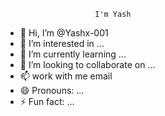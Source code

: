 
                        I'm Yash

- 👋 Hi, I’m @Yashx-001
- 👀 I’m interested in ...
- 🌱 I’m currently learning ...
- 💞️ I’m looking to collaborate on ...
- 📫 work with me email
- 😄 Pronouns: ...
- ⚡ Fun fact: ...


